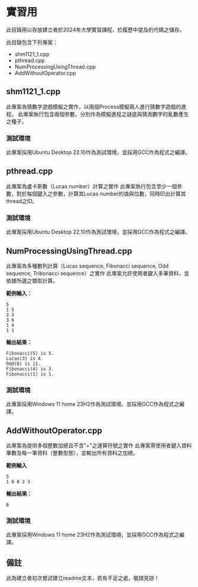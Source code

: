 # 實習用

此目錄用以存放建立者於2024年大學實習課程，於履歷中提及的代碼之儲存。

此目錄包含下列專案：
- shm1121_1.cpp
- pthread.cpp
- NumProcessingUsingThread.cpp
- AddWithoutOperator.cpp



## shm1121_1.cpp
此專案為猜數字遊戲模擬之實作，以兩個Process模擬兩人進行猜數字遊戲的進程。
此專案執行包含兩個參數，分別作為模擬進程之謎底與猜測數字的亂數產生之種子。
### 測試環境
此專案採用Ubuntu Desktop 22.10作為測試環境，並採用GCC作為程式之編譯。



## pthread.cpp
此專案為盧卡斯數（Lucas number）計算之實作
此專案執行包含至少一個參數，對於每個鍵入之參數，計算其Lucas number的值與位數，同時印出計算其thread之ID。
### 測試環境
此專案採用Ubuntu Desktop 22.10作為測試環境，並採用GCC作為程式之編譯。



## NumProcessingUsingThread.cpp
此專案為多種數列計算（Lucas sequence, Fibonacci sequence, Odd sequence, Tribonacci sequence）之實作
此專案允許使用者鍵入多筆資料，並依據所選之類型計算。

**範例輸入：**

```
5
1 5
2 3 
3 6
1 4
1 1
```

**輸出結果：**

```
Fibonacci(5) is 5.
Lucas(3) is 4.
Odd(6) is 11.
Fibonacci(4) is 3.
Fibonacci(1) is 1.
```

### 測試環境
此專案採用Windows 11 home 23H2作為測試環境，並採用GCC作為程式之編譯。



## AddWithoutOperator.cpp
此專案為提供多個整數加總且不含"+"之運算符號之實作
此專案需使用者鍵入資料筆數及每一筆資料（整數型態），並輸出所有資料之加總。

**範例輸入**

```
5
1 0 0 2 3
```

**輸出結果：**

```
6
```

### 測試環境
此專案採用Windows 11 home 23H2作為測試環境，並採用GCC作為程式之編譯。



## 備註
此為建立者初次嘗試建立readme文本，若有不足之處，敬請見諒！
